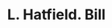 ---
doi: 10.7916/D81Z5GCM
date_other: '1870'
date_other_textual: 1870-1879
form: printed ephemera
genre:
- Invoices
name:
- L. Hatfield
object_in_context_url: https://biggert.cul.columbia.edu/items/view/ave_biggert_00415
subject_hierarchical_geographic:
- Boston, Massachusetts, United States
subject_name:
- L. Hatfield
title: L. Hatfield. Bill
sort_title: L. Hatfield. Bill
call_number: ave_biggert_00415
coordinates:
- 42.35805555555556,-71.06361111111111
pid: ave_biggert_00415
identifiers: ave_biggert_00415
thumbnail: https://derivativo-3.library.columbia.edu/iiif/2/ldpd:344151/full/!256,256/0/native.jpg
permalink: /biggert/ave_biggert_00415/
layout: iiif-image-page
---